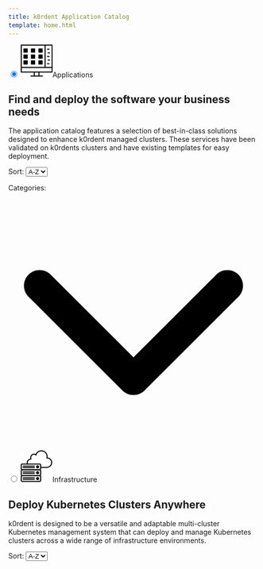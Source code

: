 ```yaml
---
title: k0rdent Application Catalog
template: home.html
---
```

<div class="maintabs">
  <input type="radio" id="tab_apps" name="maintabs" checked="checked">
  <label for="tab_apps"><img src="img/icon-apps.svg" />Applications</label>
  <div class="tab tab_apps-content">
      <div class="tab_apps-top">
          <div class="left-side">
            <h2>Find and deploy the software your business needs</h2>
            <p>The application catalog features a selection of best-in-class solutions designed to enhance k0rdent managed clusters. These services have been validated on k0rdents clusters and have existing templates for easy deployment.</p>
          </div>
          <div class="right-side">
            <div class="filters-section">
                <div class="select-wrapper">
                  <label for="ordering-apps">Sort: </label>
                  <select id="ordering-apps">
                      <option value="asc">A-Z</option>
                      <option value="desc">Z-A</option>
                  </select>
                </div>
            </div>
          </div>
      </div>
      <div class="tab_apps-bottom">
        <div class="tab_apps-sidebar">
          <p class="categories-title">Categories: <svg xmlns="http://www.w3.org/2000/svg" viewBox="0 0 512 512"><path d="M233.4 406.6c12.5 12.5 32.8 12.5 45.3 0l192-192c12.5-12.5 12.5-32.8 0-45.3s-32.8-12.5-45.3 0L256 338.7 86.6 169.4c-12.5-12.5-32.8-12.5-45.3 0s-12.5 32.8 0 45.3l192 192z"/></svg></p>
          <div id="filterTagsApps">
          </div>
        </div>
        <div class="tab_apps-main-content">
          <div id="cards-apps" class="grid"></div>
        <!-- <button class="btn-show-more-apps">Show More</button>  -->
      </div>
    </div>
  </div>

  <input type="radio" id="tabs_infra" name="maintabs">
  <label for="tabs_infra"><img src="img/icon-infra.svg" />Infrastructure</label>
  <div class="tab tabs_infra-content">
    <div class="tab_apps-top">
        <div class="left-side">
          <h2>Deploy Kubernetes Clusters Anywhere</h2>
          <p>k0rdent is designed to be a versatile and adaptable multi-cluster Kubernetes management system that can deploy and manage Kubernetes clusters across a wide range of infrastructure environments.</p>
        </div>
        <div class="right-side">
          <div class="filters-section">
            <div class="select-wrapper">
                <label for="ordering-infra">Sort: </label>
                <select id="ordering-infra">
                    <option value="asc">A-Z</option>
                    <option value="desc">Z-A</option>
                </select>
            </div>
          </div>
        </div>
    </div>
    <div class="tabs_infra-main-content">
      <div id="cards-infra" class="grid"></div>
      <!-- <button class="btn-show-more-infra">Show More</button> -->
    </div>
  </div>

</div>


<script>
document.addEventListener("DOMContentLoaded", function () {
  // Loop through all keys in localStorage
  for (let i = 0; i < localStorage.length; i++) {
      let key = localStorage.key(i);
      if (key && key.includes("__tabs")) {
          localStorage.removeItem(key);
          break; // Stop after finding and removing the key
      }
  }
});
fetch("fetched_metadata.json")
  .then(response => response.json())
  .then(data => {
    let data_infra = []
    let data_apps = []
    data.forEach(item=>{
      if(item.type === 'infra'){
        data_infra.push(item)
      } else {
        data_apps.push(item)
      }
    })

    // elements init
    let list_apps = document.getElementById("cards-apps");
    let select_apps = document.getElementById("filterTagsApps");
    let ordering_apps = document.getElementById("ordering-apps");

    let list_infra = document.getElementById("cards-infra");
    let select_infra = document.getElementById("filterTags");
    let ordering_infra = document.getElementById("ordering-infra");

    let tagsSet = new Set();

    //fulfill the apps-tags checkboxes
    data_apps.forEach(item=>{
        item.tags.forEach(tag => tagsSet.add(tag));
    })
    select_apps.innerHTML = [...tagsSet]
      .sort((a, b) => a.localeCompare(b))
      .map(tag => 
      `<input type="checkbox" id="${tag}" name="${tag}" value="${tag}"><label for="${tag}">${tag}</label><br>`)
      .join("");

    let filtered_apps = [];
    let filtered_infra = [];

    function updateRelLink(link, appName) {
      if (link.startsWith("./")) {
        return link.replace("./", `./apps/${appName}/`)
      }
      return link;
    }

    //main function for rendering
    function renderList(items_apps, items_infra) {
      function renderToHtml(items, list){
        if(items!==null){
          list.innerHTML = "";
          items.forEach(item => {
            let logo = updateRelLink(item.logo, item.appDir);
            let a = document.createElement("a");
            a.href = item.link;
            a.className = "card";
            let tagString = item.tags.join(", ");
            a.setAttribute("data-tags", item.tags.join(" "));
            a.innerHTML = `
                <img src="${logo}" alt="logo"/>
                <p>
                <b>${item.title}</b>
                <br />
                ${item.description}
                </p>`;
            list.appendChild(a);

            item.tags.forEach(tag => tagsSet.add(tag));
          });
        }
      }
      renderToHtml(items_apps, list_apps)
      renderToHtml(items_infra, list_infra)
    }

    // Function to update URL based on selected filters
    function updateURL() {
      let checkboxes = document.querySelectorAll('#filterTagsApps input[type="checkbox"]')
      let selected = Array.from(checkboxes)
          .filter(checkbox => checkbox.checked)
          .map(checkbox => checkbox.value);

      let queryString = selected.length ? `?category=${selected.join(",")}` : "";
      history.replaceState(null, "", window.location.pathname + queryString);
    }

    // Function to update checkboxes based on URL
    function updateCheckboxesFromURL() {
      let checkboxes = document.querySelectorAll('#filterTagsApps input[type="checkbox"]')
      let params = new URLSearchParams(window.location.search);
      let selectedCategories = params.get("category");
      if (selectedCategories) {
        let selectedArray = selectedCategories.split(","); // Convert back to array
        checkboxes.forEach(checkbox => {
            checkbox.checked = selectedArray.includes(checkbox.value);
        });
        getSelectedCheckboxes()
      }
    }

    //initially render by ascending order
    renderList(data_apps.sort((a, b) => a.title.localeCompare(b.title)), data_infra.sort((a, b) => a.title.localeCompare(b.title)));

    // Event Listeners:
    document.querySelectorAll('#filterTagsApps input[type="checkbox"]').forEach(checkbox => {
      checkbox.addEventListener('change', getSelectedCheckboxes);
    });
    function getSelectedCheckboxes() {
      const selectedValues = Array.from(document.querySelectorAll('#filterTagsApps input[type="checkbox"]:checked')).map(checkbox => checkbox.value);

      updateURL();

      if(selectedValues.length>0){
        filtered_apps = data_apps.filter(item=>{
          return item.tags.some( elem => selectedValues.includes(elem) )
        })
        renderList(filtered_apps, null);
      } else {
        filtered_apps = []
        renderList(data_apps, null);
      }


    }

    document.querySelector('.categories-title').addEventListener('click', ()=>{
      document.querySelector('.tab_apps-sidebar').classList.toggle('expanded')
    })

    ordering_apps.addEventListener("change", function () {
        // console.log(filtered)
      let filter = this.value;
      if(filter==='asc'){
        if(filtered_apps.length>0){
            renderList(filtered_apps.sort((a, b) => a.title.localeCompare(b.title)), null);
        } else {
            renderList(data_apps.sort((a, b) => a.title.localeCompare(b.title)), null);
        }
        
      }
      if(filter==='desc'){
        if(filtered_apps.length>0){
            renderList(filtered_apps.sort((a, b) => b.title.localeCompare(a.title)), null)
        } else {
            renderList(data_apps.sort((a, b) => b.title.localeCompare(a.title)), null);
        }
      }
    });

    ordering_infra.addEventListener("change", function () {
        // console.log(filtered)
      let filter = this.value;
      if(filter==='asc'){
        if(filtered_infra.length>0){
            renderList(null, filtered_infra.sort((a, b) => a.title.localeCompare(b.title)));
        } else {
            renderList(null, data_infra.sort((a, b) => a.title.localeCompare(b.title)));
        }
        
      }
      if(filter==='desc'){
        if(filtered_infra.length>0){
            renderList(null, filtered_infra.sort((a, b) => b.title.localeCompare(a.title)))
        } else {
            renderList(null, data_infra.sort((a, b) => b.title.localeCompare(a.title)));
        }
      }
    });

    // Initialize checkboxes from URL on page load
    updateCheckboxesFromURL();

    //show-more buttons
    // document.querySelector('.btn-show-more-apps').addEventListener('click', function(){
    //   document.getElementById('cards-apps').classList+=' show-more';
    // })
    // document.querySelector('.btn-show-more-infra').addEventListener('click', function(){
    //   document.getElementById('cards-infra').classList+=' show-more';
    // })

  });
  
</script>
